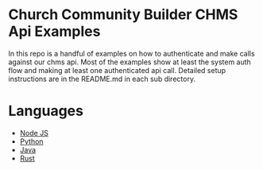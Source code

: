 # Church Community Builder CHMS Api Examples
In this repo is a handful of examples on how to authenticate and make calls
against our chms api. Most of the examples show at least the system auth flow
and making at least one authenticated api call. Detailed setup instructions are
in the README.md in each sub directory.

# Languages
- [Node JS](/churchcommunitybuilder/chms_api_examples/nodejs)
- [Python](/churchcommunitybuilder/chms_api_examples/python)
- [Java](/churchcommunitybuilder/chms_api_examples/java)
- [Rust](/churchcommunitybuilder/chms_api_examples/rust)
